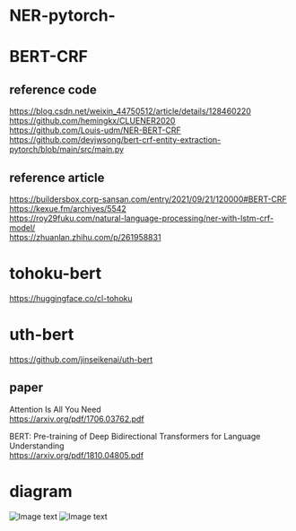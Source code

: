 # NER-pytorch-
# BERT-CRF
## reference code
https://blog.csdn.net/weixin_44750512/article/details/128460220  
https://github.com/hemingkx/CLUENER2020  
https://github.com/Louis-udm/NER-BERT-CRF  
https://github.com/devjwsong/bert-crf-entity-extraction-pytorch/blob/main/src/main.py  

## reference article
https://buildersbox.corp-sansan.com/entry/2021/09/21/120000#BERT-CRF  
https://kexue.fm/archives/5542  
https://roy29fuku.com/natural-language-processing/ner-with-lstm-crf-model/  
https://zhuanlan.zhihu.com/p/261958831  

# tohoku-bert
https://huggingface.co/cl-tohoku

# uth-bert
https://github.com/jinseikenai/uth-bert

## paper
Attention Is All You Need  
https://arxiv.org/pdf/1706.03762.pdf

BERT: Pre-training of Deep Bidirectional Transformers for Language Understanding  
https://arxiv.org/pdf/1810.04805.pdf

# diagram
![Image text](https://github.com/576774572/image/blob/main/viterbi-decode.jpg)
![Image text](https://github.com/576774572/image/blob/main/bert-crf.jpg)

